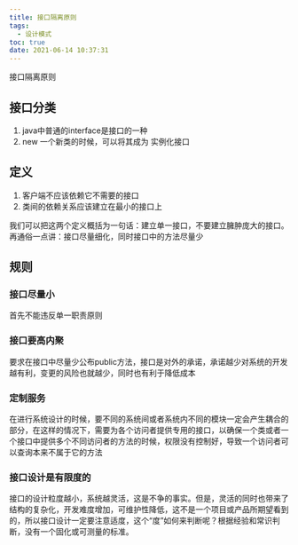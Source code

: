 ```yaml
---
title: 接口隔离原则
tags:
  - 设计模式
toc: true
date: 2021-06-14 10:37:31
---
```


接口隔离原则

<!-- more -->

## 接口分类

1. java中普通的interface是接口的一种
2. new 一个新类的时候，可以将其成为 实例化接口

## 定义

1. 客户端不应该依赖它不需要的接口
2. 类间的依赖关系应该建立在最小的接口上

我们可以把这两个定义概括为一句话：建立单一接口，不要建立臃肿庞大的接口。再通俗一点讲：接口尽量细化，同时接口中的方法尽量少

## 规则

### 接口尽量小

首先不能违反单一职责原则

### 接口要高内聚

要求在接口中尽量少公布public方法，接口是对外的承诺，承诺越少对系统的开发越有利，变更的风险也就越少，同时也有利于降低成本

### 定制服务

在进行系统设计的时候，要不同的系统间或者系统内不同的模块一定会产生耦合的部分，在这样的情况下，需要为各个访问者提供专用的接口，以确保一个类或者一个接口中提供多个不同访问者的方法的时候，权限没有控制好，导致一个访问者可以查询本来不属于它的方法

### 接口设计是有限度的

接口的设计粒度越小，系统越灵活，这是不争的事实。但是，灵活的同时也带来了结构的复杂化，开发难度增加，可维护性降低，这不是一个项目或产品所期望看到的，所以接口设计一定要注意适度，这个“度”如何来判断呢？根据经验和常识判断，没有一个固化或可测量的标准。